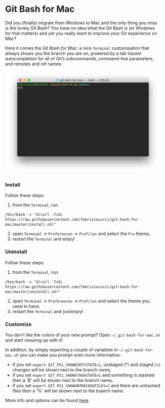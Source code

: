 # Git Bash for Mac

Did you (finally) migrate from Windows to Mac and the only thing you miss is the lovely Git Bash?
You have no idea what the Git Bash is (or Windows for that matters) and yet you really want to improve your Git experience on Mac?

Here it comes the *Git Bash for Mac*: a nice `Terminal` customisation that always shows you the branch you are on, powered by a tab-based autocompletion for all of Git’s subcommands, command-line parameters, and remotes and ref names.

![git-bash-for-mac](./images/screenshot.png "Git Bash for Mac")

### Install

Follow these steps:
1. from the `Terminal`, run
```shell
/bin/bash -c "$(curl -fsSL https://raw.githubusercontent.com/fabriziocucci/git-bash-for-mac/master/install.sh)"
```
2. open `Terminal` -> `Preferences` -> `Profiles` and select the `Pro` theme;
3. restart the `Terminal` and enjoy!

### Uninstall

Follow these steps:
1. from the `Terminal`, run
```shell
/bin/bash -c "$(curl -fsSL https://raw.githubusercontent.com/fabriziocucci/git-bash-for-mac/master/uninstall.sh)"
```
2. open `Terminal` -> `Preferences` -> `Profiles` and select the theme you used to have;
3. restart the `Terminal` and (un)enjoy!

### Customize

You don't like the colors of your new prompt? Open `~/.git-bash-for-mac.sh` and start messing up with it!

In addition, by simply exporting a couple of variables in `~/.git-bash-for-mac.sh` you can make you prompt even more informative:
* if you set `export GIT_PS1_SHOWDIRTYSTATE=1`, unstaged (*) and staged (+) changes will be shown next to the branch name;
* if you set `export GIT_PS1_SHOWSTASHSTATE=1` and something is stashed then a '$' will be shown next to the branch name;
* if you set `export GIT_PS1_SHOWUNTRACKEDFILES=1` and there are untracked files then a '%' will be shown next to the branch name.

More info and options can be found [here](https://git-scm.com/book/en/v2/Appendix-A%3A-Git-in-Other-Environments-Git-in-Bash).
